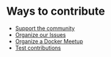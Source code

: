 <!--* [metadata]>
+++
title = "Other ways to contribute"
description = "Contribute code"
keywords = ["governance, board, members, profiles"]
[menu.main]
parent="oss_contrib"
identifier = "smn_ways"
+++
<![end-metadata]-->

# Ways to contribute

* [Support the community](community.md)
* [Organize our Issues](issues.md)
* [Organize a Docker Meetup](meetups.md)
* [Test contributions](test.md)

